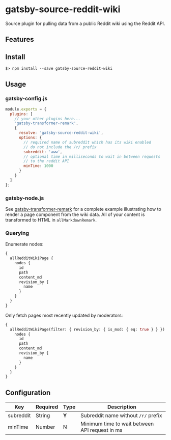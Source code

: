 # gatsby-source-reddit-wiki

Source plugin for pulling data from a public Reddit wiki using the Reddit API.

## Features

## Install

```
$> npm install --save gatsby-source-reddit-wiki
```

## Usage

### gatsby-config.js

```js
module.exports = {
  plugins: [
    // your other plugins here...
    'gatsby-transformer-remark',
    {
      resolve: 'gatsby-source-reddit-wiki',
      options: {
        // required name of subreddit which has its wiki enabled
        // do not include the /r/ prefix
        subreddit: 'aww',
        // optional time in milliseconds to wait in between requests
        // to the reddit API
        minTime: 1000
      }
    }
  ]
};
```

### gatsby-node.js

See [gatsby-transformer-remark](https://www.gatsbyjs.org/packages/gatsby-transformer-remark/) for a complete example illustrating how to render a page component from the wiki data. All of your content is transformed to HTML in `allMarkdownRemark`.

### Querying

Enumerate nodes:

```graphql
{
  allRedditWikiPage {
    nodes {
      id
      path
      content_md
      revision_by {
        name
      }
    }
  }
}
```

Only fetch pages most recently updated by moderators:

```graphql
{
  allRedditWikiPage(filter: { revision_by: { is_mod: { eq: true } } }) {
    nodes {
      id
      path
      content_md
      revision_by {
        name
      }
    }
  }
}
```

## Configuration

| Key       | Required | Type  | Description                                    |
| --------- | -------- | ----- | ---------------------------------------------- |
| subreddit | String   | **Y** | Subreddit name without `/r/` prefix            |
| minTime   | Number   | N     | Minimum time to wait between API request in ms |
